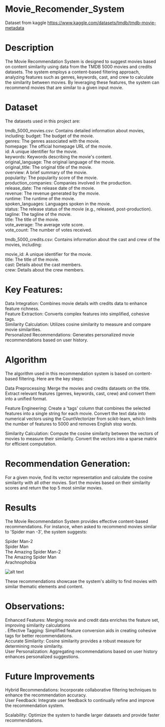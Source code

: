 # Movie_Recomender_System
Dataset from kaggle https://www.kaggle.com/datasets/tmdb/tmdb-movie-metadata

# Description
The Movie Recommendation System is designed to suggest movies based on content similarity using data from the TMDB 5000 movies and credits datasets. The system employs a content-based filtering approach, analyzing features such as genres, keywords, cast, and crew to calculate the similarity between movies. By leveraging these features, the system can recommend movies that are similar to a given input movie.

# Dataset
The datasets used in this project are:

tmdb_5000_movies.csv: Contains detailed information about movies, including:
budget: The budget of the movie.<br>
genres: The genres associated with the movie.<br>
homepage: The official homepage URL of the movie.<br>
id: A unique identifier for the movie.<br>
keywords: Keywords describing the movie's content.<br>
original_language: The original language of the movie.<br>
original_title: The original title of the movie.<br>
overview: A brief summary of the movie.<br>
popularity: The popularity score of the movie.<br>
production_companies: Companies involved in the production.<br>
release_date: The release date of the movie.<br>
revenue: The revenue generated by the movie.<br>
runtime: The runtime of the movie.<br>
spoken_languages: Languages spoken in the movie.<br>
status: The release status of the movie (e.g., released, post-production).<br>
tagline: The tagline of the movie.<br>
title: The title of the movie.<br>
vote_average: The average vote score.<br>
vote_count: The number of votes received.<br>

tmdb_5000_credits.csv: Contains information about the cast and crew of 
the movies, including:

movie_id: A unique identifier for the movie.<br>
title: The title of the movie.<br>
cast: Details about the cast members.<br>
crew: Details about the crew members.<br>

# Key Features:
Data Integration: Combines movie details with credits data to enhance feature richness.<br>
Feature Extraction: Converts complex features into simplified, cohesive tags.<br>
Similarity Calculation: Utilizes cosine similarity to measure and compare movie similarities.<br>
Personalized Recommendations: Generates personalized movie recommendations based on user history.<br>

# Algorithm
The algorithm used in this recommendation system is based on content-based filtering. Here are the key steps:

Data Preprocessing: Merge the movies and credits datasets on the title.
Extract relevant features (genres, keywords, cast, crew) and convert them into a unified format.<br>

Feature Engineering: Create a 'tags' column that combines the selected features into a single string for each movie.
Convert the text data into numerical vectors using the CountVectorizer from scikit-learn, which limits the number of features to 5000 and removes English stop words.<br>

Similarity Calculation: Compute the cosine similarity between the vectors of movies to measure their similarity.
Convert the vectors into a sparse matrix for efficient computation.<br>

# Recommendation Generation:

For a given movie, find its vector representation and calculate the cosine similarity with all other movies.
Sort the movies based on their similarity scores and return the top 5 most similar movies.

# Results
The Movie Recommendation System provides effective content-based recommendations. For instance, when asked to recommend movies similar to 'Spider man -3', the system suggests:

Spider Man-2<br>
Spider Man<br>
The Amazing Spider Man-2<br>
The Amazing Spider Man<br>
Arachnophobia<br>

![alt text](<movie recomendation.png>)

These recommendations showcase the system's ability to find movies with similar thematic elements and content.

# Observations:
Enhanced Features: Merging movie and credit data enriches the feature set, improving similarity calculations<br>.
Effective Tagging: Simplified feature conversion aids in creating cohesive tags for better recommendations.<br>
Accurate Similarity: Cosine similarity provides a robust measure for determining movie similarity.<br>
User Personalization: Aggregating recommendations based on user history enhances personalized suggestions.<br>

# Future Improvements
Hybrid Recommendations: Incorporate collaborative filtering techniques to enhance the recommendation accuracy.<br>
User Feedback: Integrate user feedback to continually refine and improve the recommendation system.<br>

Scalability: Optimize the system to handle larger datasets and provide faster recommendations.<br>